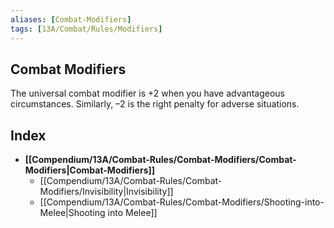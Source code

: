 ```yaml
---
aliases: [Combat-Modifiers]
tags: [13A/Combat/Rules/Modifiers]
---
```


## Combat Modifiers

The universal combat modifier is +2 when you have advantageous circumstances. Similarly, –2 is the right penalty for adverse situations.

## Index

- **[[Compendium/13A/Combat-Rules/Combat-Modifiers/Combat-Modifiers|Combat-Modifiers]]**
	- [[Compendium/13A/Combat-Rules/Combat-Modifiers/Invisibility|Invisibility]]
	- [[Compendium/13A/Combat-Rules/Combat-Modifiers/Shooting-into-Melee|Shooting into Melee]]


